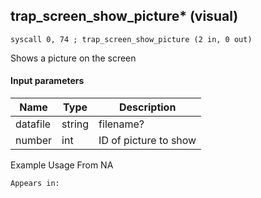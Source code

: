 ## trap_screen_show_picture* (visual)

`syscall 0, 74 ; trap_screen_show_picture (2 in, 0 out)`

Shows a picture on the screen

#### Input parameters
| Name | Type | Description
|------|------|------------
| datafile   | string   | filename?
| number   | int   | ID of picture to show


Example Usage From NA






	Appears in:



